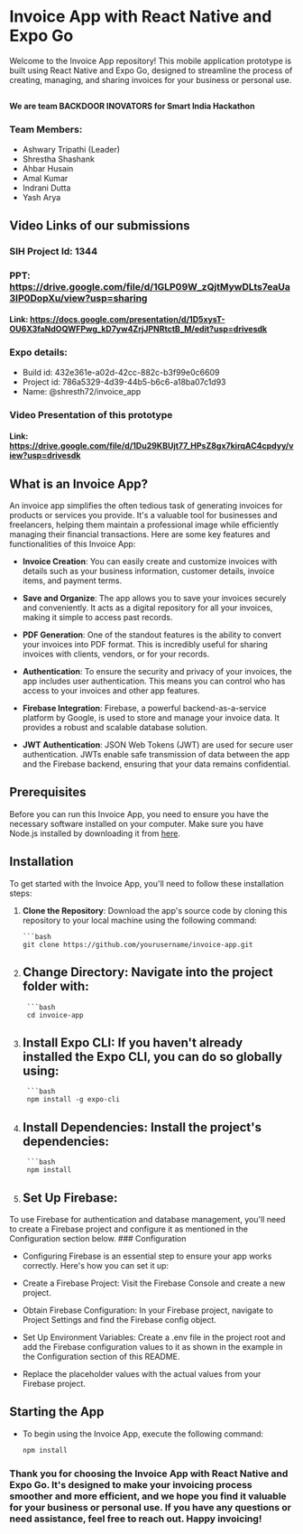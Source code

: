 # Invoice App with React Native and Expo Go
Welcome to the Invoice App repository!
This mobile application prototype is built using React Native and Expo Go, designed to streamline the process of creating, managing, and sharing invoices for your business or personal use.

##

#### We are team BACKDOOR INOVATORS for Smart India Hackathon
### Team Members:
- Ashwary Tripathi (Leader)
- Shrestha Shashank
- Ahbar Husain
- Amal Kumar
- Indrani Dutta
- Yash Arya

## Video Links of our submissions
### SIH Project Id: 1344
### PPT: https://drive.google.com/file/d/1GLP09W_zQjtMywDLts7eaUa3IP0DopXu/view?usp=sharing
#### Link: https://docs.google.com/presentation/d/1D5xysT-OU6X3faNdOQWFPwg_kD7yw4ZrjJPNRtctB_M/edit?usp=drivesdk
### Expo details: 
- Build id: 432e361e-a02d-42cc-882c-b3f99e0c6609
- Project id: 786a5329-4d39-44b5-b6c6-a18ba07c1d93
- Name: @shresth72/invoice_app

### Video Presentation of this prototype
#### Link: https://drive.google.com/file/d/1Du29KBUjt77_HPsZ8gx7kirqAC4cpdyy/view?usp=drivesdk

## What is an Invoice App?

An invoice app simplifies the often tedious task of generating invoices for products or services you provide. It's a valuable tool for businesses and freelancers, helping them maintain a professional image while efficiently managing their financial transactions. Here are some key features and functionalities of this Invoice App:

- **Invoice Creation**: You can easily create and customize invoices with details such as your business information, customer details, invoice items, and payment terms.

- **Save and Organize**: The app allows you to save your invoices securely and conveniently. It acts as a digital repository for all your invoices, making it simple to access past records.

- **PDF Generation**: One of the standout features is the ability to convert your invoices into PDF format. This is incredibly useful for sharing invoices with clients, vendors, or for your records. 

- **Authentication**: To ensure the security and privacy of your invoices, the app includes user authentication. This means you can control who has access to your invoices and other app features.

- **Firebase Integration**: Firebase, a powerful backend-as-a-service platform by Google, is used to store and manage your invoice data. It provides a robust and scalable database solution.

- **JWT Authentication**: JSON Web Tokens (JWT) are used for secure user authentication. JWTs enable safe transmission of data between the app and the Firebase backend, ensuring that your data remains confidential.

## Prerequisites

Before you can run this Invoice App, you need to ensure you have the necessary software installed on your computer. Make sure you have Node.js installed by downloading it from [here](https://nodejs.org/).

## Installation

To get started with the Invoice App, you'll need to follow these installation steps:

1. **Clone the Repository**: Download the app's source code by cloning this repository to your local machine using the following command:

       ```bash
       git clone https://github.com/yourusername/invoice-app.git

2. ## Change Directory: Navigate into the project folder with:
        ```bash
        cd invoice-app
    
3. ## Install Expo CLI: If you haven't already installed the Expo CLI, you can do so globally using:
        ```bash
        npm install -g expo-cli

4. ## Install Dependencies: Install the project's dependencies:
        ```bash
        npm install
5. ## Set Up Firebase:
To use Firebase for authentication and database management, you'll need to create a Firebase project and configure it as mentioned in the Configuration section below.
      ### Configuration
- Configuring Firebase is an essential step to ensure your app works correctly. Here's how you can set it up:

- Create a Firebase Project: Visit the Firebase Console and create a new project.

- Obtain Firebase Configuration: In your Firebase project, navigate to Project Settings and find the Firebase config object.

- Set Up Environment Variables: Create a .env file in the project root and add the Firebase configuration values to it as shown in the example in the Configuration section of this README.

- Replace the placeholder values with the actual values from your Firebase project.

## Starting the App
- To begin using the Invoice App, execute the following command:
  
    ```bash
    npm install

### Thank you for choosing the Invoice App with React Native and Expo Go. It's designed to make your invoicing process smoother and more efficient, and we hope you find it valuable for your business or personal use. If you have any questions or need assistance, feel free to reach out. Happy invoicing!
